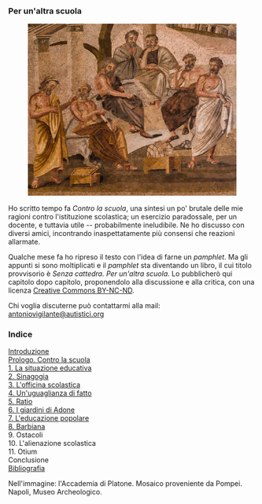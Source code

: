 <link rel="stylesheet" href="assets/style.css">

### Per un'altra scuola

<figure>
  <img src="accademia.png">
</figure>

Ho scritto tempo fa _Contro la scuola_, una sintesi un po' brutale delle mie ragioni contro l'istituzione scolastica; un esercizio paradossale, per un docente, e tuttavia utile -- probabilmente ineludibile. Ne ho discusso con diversi amici, incontrando inaspettatamente più consensi che reazioni allarmate.

Qualche mese fa ho ripreso il testo con l'idea di farne un _pamphlet_. Ma gli appunti si sono moltiplicati e il _pamphlet_ sta diventando un libro, il cui titolo provvisorio è _Senza cattedra. Per un'altra scuola_. Lo pubblicherò qui capitolo dopo capitolo, proponendolo alla discussione e alla critica, con una licenza [Creative Commons BY-NC-ND](https://creativecommons.org/licenses/by-nc-nd/4.0/deed.it).

Chi voglia discuterne può contattarmi alla mail: antoniovigilante@autistici.org

### Indice

[Introduzione](introduzione.md)  
[Prologo. Contro la scuola](contro-la-scuola)  
[1. La situazione educativa](cap01.md)  
[2. Sinagogia](cap02.md)   
[3. L'officina scolastica](cap03.md)  
[4. Un'uguaglianza di fatto](cap04.md)  
[5. Ratio](cap05.md)  
[6. I giardini di Adone](cap06.md)  
[7. L'educazione popolare](cap07.md)  
[8. Barbiana](cap08.md)  
9\. Ostacoli  
10\. L'alienazione scolastica  
11\. Otium  
Conclusione  
[Bibliografia](bibliografia.md)  

Nell'immagine: l'Accademia di Platone. Mosaico proveniente da Pompei. Napoli, Museo Archeologico.
